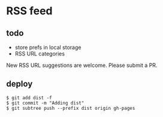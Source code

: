 # RSS feed

## todo

- store prefs in local storage
- RSS URL categories

New RSS URL suggestions are welcome. Please submit a PR.

## deploy

```console
$ git add dist -f
$ git commit -m "Adding dist"
$ git subtree push --prefix dist origin gh-pages
```

